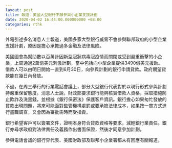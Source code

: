 ```yaml
---
layout: post
title: 報道：美國大型銀行不願參與小企業支援計劃
date: 2020-04-02 16:44:00.000000000 +08:00
categories: rthk
---
```


外電引述多名消息人士報道，美國多家大型銀行威脅不會參與聯邦政府的小型企業支援計劃，原因是擔心承擔過多金融及法律風險。

美國國會為幫助數以百萬計因新型冠狀病毒冠疫情而關閉或受到嚴重衝擊的小企業，上周通過2萬億美元刺激計劃，當中包括向小型企業提供3490億美元援助。借款人可以由明日開始一直到6月30日，向參與計劃的銀行申請貸款。政府期望貸款能在幾日內發放。

不過，在周三舉行的行業電話會議上，部分大型銀行代表對於以現行形式參與計劃持嚴重保留態度。消息人士說，財政部要求銀行能夠核實借款人資格，採取措施防止欺詐及洗黑錢，並根據《銀行保密法》保護客戶資訊。銀行擔心如果匆忙發放的貸款出現問題，將來可能面對監管機構處罰或要承擔法律成本，如果按一貫方式進行盡職調查，又會因為審批需時而受指責。

銀行希望客戶可以簽署文件，證明本身符合貸款資格等要求，減輕銀行業責任。銀行亦尋求政府對法律責任及義務作出書面保證，然後才同意參加計劃。

參與電話會議的銀行界代表、美國財政部及聯邦小企業署都未有回應有關報道。
